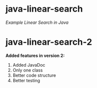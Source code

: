 # java-linear-search
*Example Linear Search in Java*

# java-linear-search-2
**Added features in version 2:**
<ol>
<li>Added JavaDoc</li>
<li>Only one class</li>
<li>Better code structure</li>
<li>Better testing</li>
</ol>
